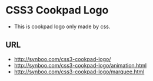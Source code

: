 # CSS3 Cookpad Logo

* This is cookpad logo only made by css.

## URL

* http://synboo.com/css3-cookpad-logo/
* http://synboo.com/css3-cookpad-logo/animation.html
* http://synboo.com/css3-cookpad-logo/marquee.html
